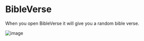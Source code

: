 # BibleVerse
When you open BibleVerse it will give you a random bible verse.

![image](https://github.com/user-attachments/assets/5a30ff23-61cd-4f99-9554-23ec587c0525)

